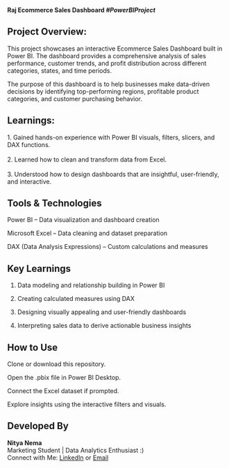 **Raj Ecommerce Sales Dashboard _#PowerBIProject_** 

<h2>Project Overview:</h2>

This project showcases an interactive Ecommerce Sales Dashboard built in Power BI.
The dashboard provides a comprehensive analysis of sales performance, customer trends, and profit distribution across different categories, states, and time periods.

The purpose of this dashboard is to help businesses make data-driven decisions by identifying top-performing regions, profitable product categories, and customer purchasing behavior.

<h2>Learnings:</h2>
1. Gained hands-on experience with Power BI visuals, filters, slicers, and DAX functions.</br>
<br>2. Learned how to clean and transform data from Excel.</br>
<br>3. Understood how to design dashboards that are insightful, user-friendly, and interactive.</br>

<h2>Tools & Technologies</h2>

Power BI – Data visualization and dashboard creation

Microsoft Excel – Data cleaning and dataset preparation

DAX (Data Analysis Expressions) – Custom calculations and measures

<h2>Key Learnings</h2>

1. Data modeling and relationship building in Power BI

2. Creating calculated measures using DAX

3. Designing visually appealing and user-friendly dashboards

4. Interpreting sales data to derive actionable business insights

<h2>How to Use</h2>

Clone or download this repository.

Open the .pbix file in Power BI Desktop.

Connect the Excel dataset if prompted.

Explore insights using the interactive filters and visuals.

<h2>Developed By</h2>

**Nitya Nema**</br>
Marketing Student | Data Analytics Enthusiast :)</br>
Connect with Me:
[LinkedIn](https://www.linkedin.com/in/nityanema/) or [Email](nityanema19@gmail.com)
